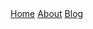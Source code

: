---
---
<html lang="en">
  <head>
    <meta charset="utf-8"/>
    <meta name="viewport" content="width=device-width" />
    <title>Astro</title>
  </head>
  <body>
    <a href="/">Home</a>
    <a href="/about/">About</a>
    <a href="/blog/">Blog</a>

  </body>
</html>